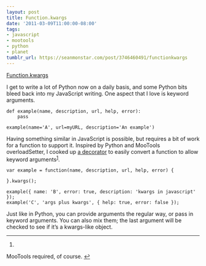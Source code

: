 ```yaml
---
layout: post
title: Function.kwargs
date: '2011-03-09T11:00:00-08:00'
tags:
- javascript
- mootools
- python
- planet
tumblr_url: https://seanmonstar.com/post/3746460491/functionkwargs
---
```

[Function.kwargs](http://jsfiddle.net/seanmonstar/WfWhN/)  

I get to write a lot of Python now on a daily basis, and some Python bits bleed back into my JavaScript writing. One aspect that I love is keyword arguments.

    def example(name, description, url, help, error):
        pass
    
    example(name='A', url=myURL, description='An example')

Having something similar in JavaScript is possible, but requires a bit of work for a function to support it. Inspired by Python and MooTools overloadSetter, I cooked up [a decorator](http://jsfiddle.net/seanmonstar/WfWhN/) to easily convert a function to allow keyword arguments<sup id="fnref:1"><a href="#fn:1" class="footnote-ref" role="doc-noteref">1</a></sup>.

    var example = function(name, description, url, help, error) {
    
    }.kwargs();
    
    example({ name: 'B', error: true, description: 'kwargs in javascript' });
    example('C', 'args plus kwargs', { help: true, error: false });

Just like in Python, you can provide arguments the regular way, or pass in keyword arguments. You can also mix them; the last argument will be checked to see if it’s a kwargs-like object.

* * *

1. 

MooTools required, of course.&nbsp;[↩︎](#fnref:1)


